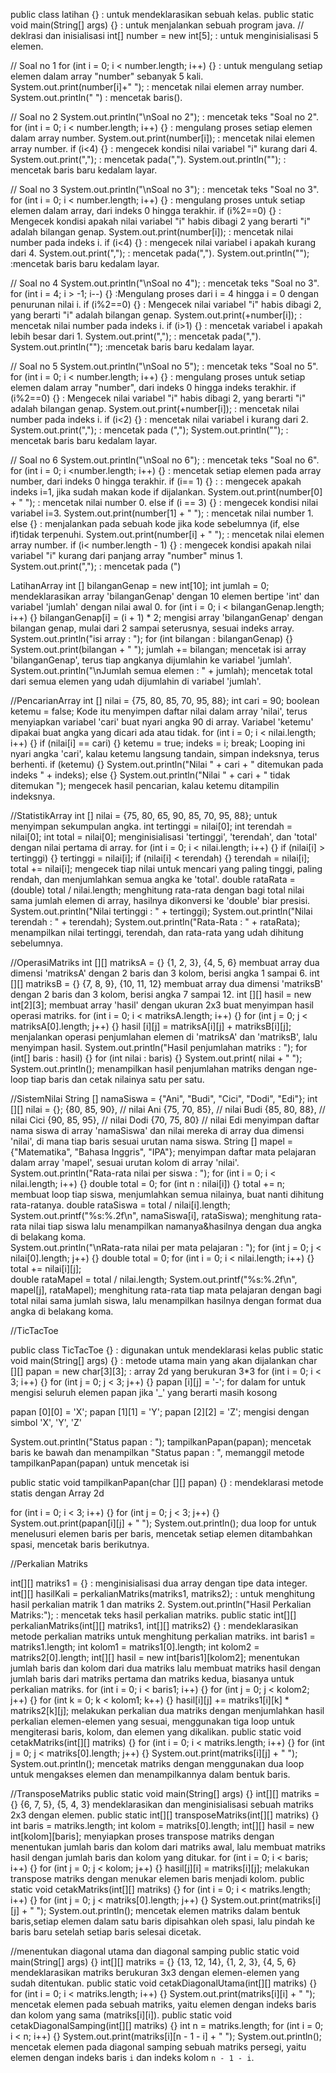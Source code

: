 public class latihan {} : untuk mendeklarasikan sebuah kelas.
public static void main(String[] args) {} : untuk menjalankan sebuah program java.
  // deklrasi dan inisialisasi
int[] number = new int[5]; : untuk menginisialisasi 5 elemen.

// Soal no 1
for (int i = 0; i < number.length; i++) {} : untuk mengulang setiap elemen dalam array "number" sebanyak 5 kali.
System.out.print(number[i]+" "); : mencetak nilai elemen array number.
System.out.println(" ") : mencetak baris().

// Soal no 2
System.out.println("\nSoal no 2"); : mencetak teks "Soal no 2".
for (int i = 0; i < number.length; i++) {} : mengulang proses setiap elemen dalam array number.
System.out.print(number[i]); : mencetak nilai elemen array number.
if (i<4) {} : mengecek kondisi nilai variabel "i" kurang dari 4.
System.out.print(","); : mencetak pada(",").
System.out.println(""); : mencetak baris baru kedalam layar.

// Soal no 3
System.out.println("\nSoal no 3"); : mencetak teks "Soal no 3".
for (int i = 0; i < number.length; i++) {} : mengulang proses untuk setiap elemen dalam array, dari indeks 0 hingga terakhir.
if (i%2==0) {} : Mengecek kondisi apakah nilai variabel "i" habis dibagi 2 yang berarti "i" adalah bilangan genap.
System.out.print(number[i]);  : mencetak nilai number pada indeks i.
if (i<4) {} : mengecek nilai variabel i apakah kurang dari 4.
System.out.print(","); : mencetak pada(",").
System.out.println(""); :mencetak baris baru kedalam layar.

// Soal no 4
System.out.println("\nSoal no 4"); : mencetak teks "Soal no 3".
for (int i = 4; i > -1; i--) {} :Mengulang proses dari i = 4 hingga i = 0 dengan penurunan nilai i.
if (i%2==0) {} : Mengecek nilai variabel "i" habis dibagi 2, yang berarti "i" adalah bilangan genap. 
System.out.print(+number[i]); : mencetak nilai number pada indeks i.
if (i>1) {} : mencetak variabel i apakah lebih besar dari 1.
System.out.print(","); : mencetak pada(",").
System.out.println(""); :mencetak baris baru kedalam layar.

// Soal no 5
System.out.println("\nSoal no 5"); : mencetak teks "Soal no 5".
for (int i = 0; i < number.length; i++) {} : mengulang proses untuk setiap elemen dalam array "number", dari indeks 0 hingga indeks terakhir.
if (i%2==0) {} : Mengecek nilai variabel "i" habis dibagi 2, yang berarti "i" adalah bilangan genap. 
System.out.print(+number[i]);  : mencetak nilai number pada indeks i.
if (i<2) {} : mencetak nilai variabel i kurang dari 2.
System.out.print(","); : mencetak pada (",");
System.out.println(""); : mencetak baris baru kedalam layar.

// Soal no 6
System.out.println("\nSoal no 6"); : mencetak teks "Soal no 6".
for (int i = 0; i <number.length; i++) {} : mencetak setiap elemen pada array number, dari indeks 0 hingga terakhir.
if (i== 1) {} : : mengecek apakah indeks i=1, jika sudah makan kode if dijalankan.
System.out.print(number[0] + " "); : mencetak nilai number 0.
else if (i == 3) {} : mengecek kondisi nilai variabel i=3.
System.out.print(number[1] + " "); : mencetak nilai number 1.
else {} : menjalankan pada sebuah kode jika kode sebelumnya (if, else if)tidak terpenuhi.
System.out.print(number[i] + " ");  : mencetak nilai elemen array number.
if (i< number.length - 1) {} : mengecek kondisi apakah nilai variabel "i" kurang dari panjang array "number" minus 1.
System.out.print(","); : mencetak pada (")

LatihanArray
int [] bilanganGenap = new int[10];
int jumlah = 0;
mendeklarasikan array 'bilanganGenap' dengan 10 elemen bertipe 'int' dan variabel 'jumlah' dengan nilai awal 0.
for (int i = 0; i < bilanganGenap.length; i++) {}
bilanganGenap[i] = (i + 1) * 2;
mengisi array 'bilanganGenap' dengan bilangan genap, mulai dari 2 sampai seterusnya, sesuai indeks array.
System.out.println("isi array : ");
for (int bilangan : bilanganGenap) {}
System.out.print(bilangan + " ");
jumlah += bilangan;
mencetak isi array 'bilanganGenap', terus tiap angkanya dijumlahin ke variabel 'jumlah'.
System.out.println("\nJumlah semua elemen : " + jumlah);
mencetak total dari semua elemen yang udah dijumlahin di variabel 'jumlah'.

//PencarianArray
int [] nilai = {75, 80, 85, 70, 95, 88};
int cari = 90;
boolean ketemu = false;
Kode itu menyimpen daftar nilai dalam array 'nilai', terus menyiapkan variabel 'cari' buat nyari angka 90 di array. Variabel 'ketemu' dipakai buat angka yang dicari ada atau tidak.
for (int i = 0; i < nilai.length; i++) {}
if (nilai[i] == cari) {}
ketemu = true;
indeks = i;
break;
Looping ini nyari angka 'cari', kalau ketemu langsung tandain, simpan indeksnya, terus berhenti.
if (ketemu) {}
System.out.println("Nilai " + cari + " ditemukan pada indeks " + indeks);
else {}
System.out.println("Nilai " + cari + " tidak ditemukan ");
mengecek hasil pencarian, kalau ketemu ditampilin indeksnya.

//StatistikArray
int [] nilai = {75, 80, 65, 90, 85, 70, 95, 88};
untuk menyimpan sekumpulan angka.
int tertinggi = nilai[0];
int terendah = nilai[0];
int total = nilai[0];
menginisialisasi 'tertinggi', 'terendah', dan 'total' dengan nilai pertama di array.
for (int i = 0; i < nilai.length; i++) {}
if (nilai[i] > tertinggi) {}
tertinggi = nilai[i];
if (nilai[i] < terendah) {}
terendah = nilai[i];
total += nilai[i];
mengecek tiap nilai untuk mencari yang paling tinggi, paling rendah, dan menjumlahkan semua angka ke 'total'.
double rataRata = (double) total / nilai.length;
menghitung rata-rata dengan bagi total nilai sama jumlah elemen di array, hasilnya dikonversi ke 'double' biar presisi.
System.out.println("Nilai tertinggi : " + tertinggi);
System.out.println("Nilai terendah : " + terendah);
System.out.println("Rata-Rata : " + rataRata);
menampilkan nilai tertinggi, terendah, dan rata-rata yang udah dihitung sebelumnya.

//OperasiMatriks
int [][] matriksA = {}
{1, 2, 3},
{4, 5, 6}
membuat array dua dimensi 'matriksA' dengan 2 baris dan 3 kolom, berisi angka 1 sampai 6. 
int [][] matriksB = {}
{7, 8, 9},
{10, 11, 12}
membuat array dua dimensi 'matriksB' dengan 2 baris dan 3 kolom, berisi angka 7 sampai 12.
int [][] hasil = new int[2][3];
membuat array 'hasil' dengan ukuran 2x3 buat menyimpan hasil operasi matriks.
for (int i = 0; i < matriksA.length; i++) {}
for (int j = 0; j < matriksA[0].length; j++) {}
hasil [i][j] = matriksA[i][j] + matriksB[i][j];
menjalankan operasi penjumlahan elemen di 'matriksA' dan 'matriksB', lalu menyimpan hasil.
System.out.println("Hasil penjumlahan matriks : ");
for (int[] baris : hasil) {}
for (int nilai : baris) {}
System.out.print( nilai + " ");
System.out.println();
menampilkan hasil penjumlahan matriks dengan nge-loop tiap baris dan cetak nilainya satu per satu.

//SistemNilai
String [] namaSiswa = {"Ani", "Budi", "Cici", "Dodi", "Edi"};
int [][] nilai = {};
{80, 85, 90}, // nilai Ani
{75, 70, 85}, // nilai Budi
{85, 80, 88}, // nilai Cici
{90, 85, 95}, // nilai Dodi
{70, 75, 80}  // nilai Edi
menyimpan daftar nama siswa di array 'namaSiswa' dan nilai mereka di array dua dimensi 'nilai', di mana tiap baris sesuai urutan nama siswa.
String [] mapel = {"Matematika", "Bahasa Inggris", "IPA"};
menyimpan daftar mata pelajaran dalam array 'mapel', sesuai urutan kolom di array 'nilai'.
System.out.println("Rata-rata nilai per siswa : ");
for (int i = 0; i < nilai.length; i++) {}
double total = 0;
for (int n : nilai[i]) {}
total += n;
membuat loop tiap siswa, menjumlahkan semua nilainya, buat nanti dihitung rata-ratanya.
double rataSiswa = total / nilai[i].length;
System.out.printf("%s:%.2f\n", namaSiswa[i], rataSiswa); 
menghitung rata-rata nilai tiap siswa lalu menampilkan namanya&hasilnya dengan dua angka di belakang koma.    
System.out.println("\nRata-rata nilai per mata pelajaran : ");
for (int j = 0; j < nilai[0].length; j++) {}
double total = 0;
for (int i = 0; i < nilai.length; i++) {}
total += nilai[i][j];      
double rataMapel = total / nilai.length;
System.out.printf("%s:%.2f\n", mapel[j], rataMapel);
menghitung rata-rata tiap mata pelajaran dengan bagi total nilai sama jumlah siswa, lalu menampilkan hasilnya dengan format dua angka di belakang koma.

//TicTacToe

public class TicTacToe {} : digunakan untuk mendeklarasi kelas
public static void main(String[] args) {} : metode utama main yang akan dijalankan
char [][] papan = new char[3][3]; : array 2d yang berukuran 3*3
for (int i = 0; i < 3; i++) {}
for (int j = 0; j < 3; j++) {}
papan [i][j] = '-';
for dalam for untuk mengisi seluruh elemen papan jika '_' yang berarti masih kosong

papan [0][0] = 'X';
papan [1][1] = 'Y';
papan [2][2] = 'Z';
mengisi dengan simbol 'X', 'Y', 'Z'

System.out.println("Status papan : ");
tampilkanPapan(papan);
mencetak baris ke bawah dan menampilkan "Status papan : ", memanggil metode tampilkanPapan(papan) untuk mencetak isi

public static void tampilkanPapan(char [][] papan) {} : mendeklarasi metode statis dengan Array 2d

for (int i = 0; i < 3; i++) {}
for (int j = 0; j < 3; j++) {}
System.out.print(papan[i][j] + " ");
System.out.println();
dua loop for untuk menelusuri elemen baris per baris, mencetak setiap elemen ditambahkan spasi, mencetak baris berikutnya.

//Perkalian Matriks

int[][] matriks1 = {} : menginisialisasi dua array dengan tipe data integer.
int[][] hasilKali = perkalianMatriks(matriks1, matriks2); :  untuk menghitung hasil perkalian matrik 1 dan matriks 2.
System.out.println("Hasil Perkalian Matriks:"); : mencetak teks hasil perkalian matriks.
public static int[][] perkalianMatriks(int[][] matriks1, int[][] matriks2) {} : mendeklarasikan metode perkalian matriks untuk menghitung perkalian matriks.
int baris1 = matriks1.length;
int kolom1 = matriks1[0].length;
int kolom2 = matriks2[0].length;
int[][] hasil = new int[baris1][kolom2];
menentukan jumlah baris dan kolom dari dua matriks lalu membuat matriks hasil dengan jumlah baris dari matriks pertama dan matriks kedua, biasanya untuk perkalian matriks.
for (int i = 0; i < baris1; i++) {}
for (int j = 0; j < kolom2; j++) {}
for (int k = 0; k < kolom1; k++) {}
hasil[i][j] += matriks1[i][k] * matriks2[k][j];
melakukan perkalian dua matriks dengan menjumlahkan hasil perkalian elemen-elemen yang sesuai, menggunakan tiga loop untuk mengiterasi baris, kolom, dan elemen yang dikalikan.
public static void cetakMatriks(int[][] matriks) {}
for (int i = 0; i < matriks.length; i++) {}
for (int j = 0; j < matriks[0].length; j++) {}
System.out.print(matriks[i][j] + " ");
System.out.println(); 
mencetak matriks dengan menggunakan dua loop untuk mengakses elemen dan menampilkannya dalam bentuk baris.

//TransposeMatriks
public static void main(String[] args) {}
int[][] matriks = {}
{6, 7, 5},
{5, 4, 3}
mendeklarasikan dan menginisialisasi sebuah matriks 2x3 dengan elemen.
public static int[][] transposeMatriks(int[][] matriks) {}
int baris = matriks.length;
int kolom = matriks[0].length;
int[][] hasil = new int[kolom][baris];
menyiapkan proses transpose matriks dengan menentukan jumlah baris dan kolom dari matriks awal, lalu membuat matriks hasil dengan jumlah baris dan kolom yang ditukar.
for (int i = 0; i < baris; i++) {}
for (int j = 0; j < kolom; j++) {}
hasil[j][i] = matriks[i][j];
melakukan transpose matriks dengan menukar elemen baris menjadi kolom.
public static void cetakMatriks(int[][] matriks) {}
for (int i = 0; i < matriks.length; i++) {}
for (int j = 0; j < matriks[0].length; j++) {}
System.out.print(matriks[i][j] + " ");
System.out.println();
mencetak elemen matriks dalam bentuk baris,setiap elemen dalam satu baris dipisahkan oleh spasi, lalu pindah ke baris baru setelah setiap baris selesai dicetak.

//menentukan diagonal utama dan diagonal samping
public static void main(String[] args) {}
int[][] matriks = {}
{13, 12, 14},
{1, 2, 3},
{4, 5, 6}
mendeklarasikan matriks berukuran 3x3 dengan elemen-elemen yang sudah ditentukan.
public static void cetakDiagonalUtama(int[][] matriks) {}
for (int i = 0; i < matriks.length; i++) {}
System.out.print(matriks[i][i] + " ");
mencetak elemen pada sebuah matriks, yaitu elemen dengan indeks baris dan kolom yang sama (matriks[i][i]).
public static void cetakDiagonalSamping(int[][] matriks) {}
int n = matriks.length;
for (int i = 0; i < n; i++) {}
System.out.print(matriks[i][n - 1 - i] + " ");
System.out.println();
mencetak elemen pada diagonal samping sebuah matriks persegi, yaitu elemen dengan indeks baris `i` dan indeks kolom `n - 1 - i`.







